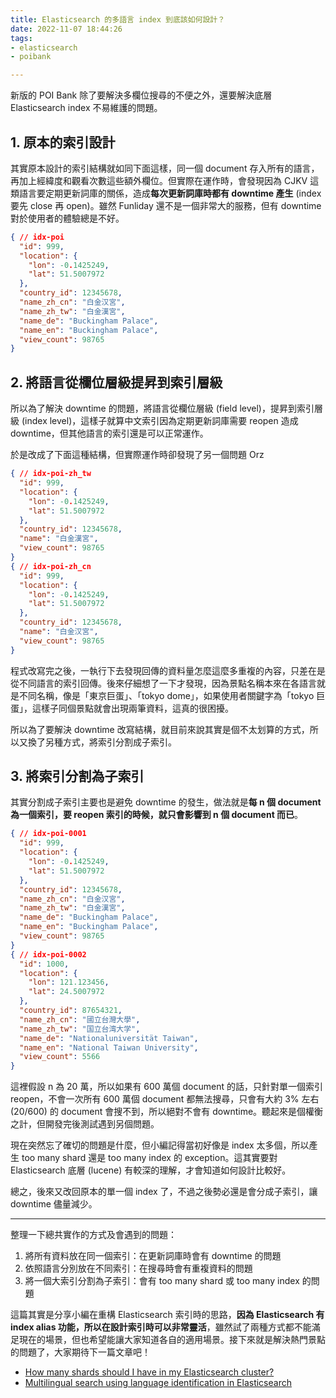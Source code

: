 ```yaml
---
title: Elasticsearch 的多語言 index 到底該如何設計？
date: 2022-11-07 18:44:26
tags:
- elasticsearch
- poibank

---
```


新版的 POI Bank 除了要解決多欄位搜尋的不便之外，還要解決底層 Elasticsearch index 不易維護的問題。

## 1. 原本的索引設計

其實原本設計的索引結構就如同下面這樣，同一個 document 存入所有的語言，再加上經緯度和觀看次數這些額外欄位。但實際在運作時，會發現因為 CJKV 這類語言要定期更新詞庫的關係，造成**每次更新詞庫時都有 downtime 產生** (index 要先 close 再 open)。雖然 Funliday 還不是一個非常大的服務，但有 downtime 對於使用者的體驗總是不好。

```json
{ // idx-poi
  "id": 999,
  "location": {
    "lon": -0.1425249,
    "lat": 51.5007972
  },
  "country_id": 12345678,
  "name_zh_cn": "白金汉宮",
  "name_zh_tw": "白金漢宮",
  "name_de": "Buckingham Palace",
  "name_en": "Buckingham Palace",
  "view_count": 98765
}
```

## 2. 將語言從欄位層級提昇到索引層級

所以為了解決 downtime 的問題，將語言從欄位層級 (field level)，提昇到索引層級 (index level)，這樣子就算中文索引因為定期更新詞庫需要 reopen 造成 downtime，但其他語言的索引還是可以正常運作。

於是改成了下面這種結構，但實際運作時卻發現了另一個問題 Orz

```json
{ // idx-poi-zh_tw
  "id": 999,
  "location": {
    "lon": -0.1425249,
    "lat": 51.5007972
  },
  "country_id": 12345678,
  "name": "白金漢宮",
  "view_count": 98765
}
{ // idx-poi-zh_cn
  "id": 999,
  "location": {
    "lon": -0.1425249,
    "lat": 51.5007972
  },
  "country_id": 12345678,
  "name": "白金汉宮",
  "view_count": 98765
}
```

程式改寫完之後，一執行下去發現回傳的資料量怎麼這麼多重複的內容，只差在是從不同語言的索引回傳。後來仔細想了一下才發現，因為景點名稱本來在各語言就是不同名稱，像是「東京巨蛋」、「tokyo dome」，如果使用者關鍵字為「tokyo 巨蛋」，這樣子同個景點就會出現兩筆資料，這真的很困擾。

所以為了要解決 downtime 改寫結構，就目前來說其實是個不太划算的方式，所以又換了另種方式，將索引分割成子索引。

## 3. 將索引分割為子索引

其實分割成子索引主要也是避免 downtime 的發生，做法就是**每 n 個 document 為一個索引，要 reopen 索引的時候，就只會影響到 n 個 document 而已**。

```json
{ // idx-poi-0001
  "id": 999,
  "location": {
    "lon": -0.1425249,
    "lat": 51.5007972
  },
  "country_id": 12345678,
  "name_zh_cn": "白金汉宮",
  "name_zh_tw": "白金漢宮",
  "name_de": "Buckingham Palace",
  "name_en": "Buckingham Palace",
  "view_count": 98765
}
{ // idx-poi-0002
  "id": 1000,
  "location": {
    "lon": 121.123456,
    "lat": 24.5007972
  },
  "country_id": 87654321,
  "name_zh_cn": "國立台灣大學",
  "name_zh_tw": "国立台湾大学",
  "name_de": "Nationaluniversität Taiwan",
  "name_en": "National Taiwan University",
  "view_count": 5566
}
```

這裡假設 n 為 20 萬，所以如果有 600 萬個 document 的話，只針對單一個索引 reopen，不會一次所有 600 萬個 document 都無法搜尋，只會有大約 3% 左右 (20/600) 的 document 會搜不到，所以絕對不會有 downtime。聽起來是個權衡之計，但開發完後測試遇到另個問題。

現在突然忘了確切的問題是什麼，但小編記得當初好像是 index 太多個，所以產生 too many shard 還是 too many index 的 exception。這其實要對 Elasticsearch 底層 (lucene) 有較深的理解，才會知道如何設計比較好。

總之，後來又改回原本的單一個 index 了，不過之後勢必還是會分成子索引，讓 downtime 儘量減少。

---

整理一下總共實作的方式及會遇到的問題：

1. 將所有資料放在同一個索引：在更新詞庫時會有 downtime 的問題
2. 依照語言分別放在不同索引：在搜尋時會有重複資料的問題
3. 將一個大索引分割為子索引：會有 too many shard 或 too many index 的問題

這篇其實是分享小編在重構 Elasticsearch 索引時的思路，**因為 Elasticsearch 有 index alias 功能，所以在設計索引時可以非常靈活**，雖然試了兩種方式都不能滿足現在的場景，但也希望能讓大家知道各自的適用場景。接下來就是解決熱門景點的問題了，大家期待下一篇文章吧！

* [How many shards should I have in my Elasticsearch cluster?](https://www.elastic.co/blog/how-many-shards-should-i-have-in-my-elasticsearch-cluster)
* [Multilingual search using language identification in Elasticsearch](https://www.elastic.co/blog/multilingual-search-using-language-identification-in-elasticsearch)